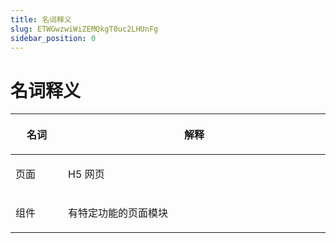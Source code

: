 ```yaml
---
title: 名词释义
slug: ETWGwzwiWiZEMQkgT0uc2LHUnFg
sidebar_position: 0
---
```



# 名词释义

<table header_row="1">
<colgroup>
<col width="122"/>
<col width="698"/>
</colgroup>
<thead>
<tr><th><p>名词</p></th><th><p>解释</p></th></tr>
</thead>
<tbody>
<tr><td><p>页面</p></td><td><p>H5 网页</p></td></tr>
<tr><td><p>组件</p></td><td><p>有特定功能的页面模块</p></td></tr>
</tbody>
</table>

